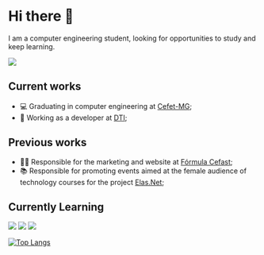 # Hi there 👋
I am a computer engineering student, looking for opportunities to study and keep learning.

[<img src="https://img.shields.io/badge/LinkedIn-0077B5?style=for-the-badge&logo=linkedin&logoColor=white" />](https://www.linkedin.com/in/anajvelasque)
## Current works
- 💻 Graduating in computer engineering at [Cefet-MG](https://cefetmg.br);
- 🔭 Working as a developer at [DTI](https://dtidigital.com.br);

## Previous works
- 👩‍💻 Responsible for the marketing and website at [Fórmula Cefast](https://formulacefast.com);
- 📚 Responsible for promoting events aimed at the female audience of technology courses for the project [Elas.Net](https://www.instagram.com/elasnetcefetmg/);

## Currently Learning
[<img src="https://img.shields.io/badge/Angular-DD0031?style=for-the-badge&logo=angular&logoColor=white" />](https://angular.io/) [<img src="https://img.shields.io/badge/HTML5-E34F26?style=for-the-badge&logo=html5&logoColor=white" />](https://html.spec.whatwg.org/multipage/) [<img src="https://img.shields.io/badge/JavaScript-323330?style=for-the-badge&logo=javascript&logoColor=F7DF1E"/>](https://www.javascript.com/)


[![Top Langs](https://github-readme-stats.vercel.app/api/top-langs/?username=anajvelasque&layout=compact&theme=onedark)](https://github.com/anuraghazra/github-readme-stats)
<!--
**anajvelasque/anajvelasque** is a ✨ _special_ ✨ repository because its `README.md` (this file) appears on your GitHub profile.

Here are some ideas to get you started:

- 🔭 I’m currently working on ...
- 🌱 I’m currently learning ...
- 👯 I’m looking to collaborate on ...
- 🤔 I’m looking for help with ...
- 💬 Ask me about ...
- 📫 How to reach me: ...
- 😄 Pronouns: ...
- ⚡ Fun fact: ...
-->
